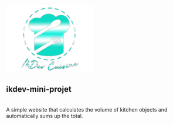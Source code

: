 <img src="img/logo.png" width="237" height="187"/> <h2> ikdev-mini-projet </h2>
<br>
A simple website that calculates the volume of kitchen objects and automatically sums up the total.
 

